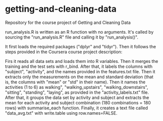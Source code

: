 # getting-and-cleaning-data
Repository for the course project of Getting and Cleaning Data

run_analysis.R is written as an R function with no arguments. It's called by sourcing the "run_analysis.R" file and calling it by "run_analysis()". 

It first loads the required packages ("dplyr" and "tidyr"). Then it follows the steps provided in the Coursera course project description:

Firs it reads all data sets and loads them into R variables.
Then it merges the training and the test sets with r_bind.
After that, it labels the columns with "subject", "activity", and the names provided in the features.txt file.
Then it extracts only the measurements on the mean and standard deviation (that is, the columns with "mean" or "std" in their name).
Then it names the activities (1 to 6) as walking", "walking_upstairs", "walking_downstairs", "sitting", "standing", "laying", as provided in the "activity_labels.txt" file.
After that, it groups the data set by activity and subject and extracts the mean for each activity and subject combination (180 combinations = 180 rows) with summarise_each function.
Finally, it creates a text file called "data_avg.txt" with write.table using row.names=FALSE.
